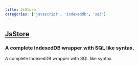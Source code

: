 ```yaml
---
title: JsStore
categories: ['javascript', 'indexeddb', 'sql']
---
```

## [JsStore](https://github.com/ujjwalguptaofficial/JsStore)

### A complete IndexedDB wrapper with SQL like syntax.


A complete IndexedDB wrapper with SQL like syntax.
